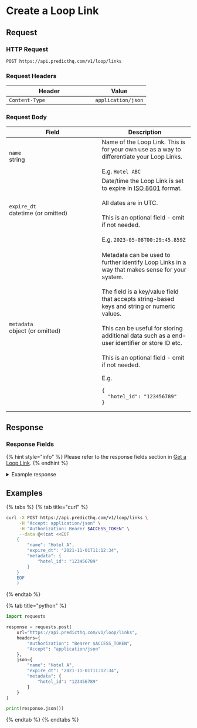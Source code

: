 # Create a Loop Link

## Request

### HTTP Request

```http
POST https://api.predicthq.com/v1/loop/links
```

### Request Headers

<table><thead><tr><th width="219">Header</th><th>Value</th></tr></thead><tbody><tr><td><code>Content-Type</code></td><td><code>application/json</code></td></tr></tbody></table>

### Request Body

<table><thead><tr><th width="237">Field</th><th>Description</th></tr></thead><tbody><tr><td><code>name</code><br>string</td><td>Name of the Loop Link. This is for your own use as a way to differentiate your Loop Links.<br><br>E.g. <code>Hotel ABC</code></td></tr><tr><td><code>expire_dt</code><br>datetime (or omitted)</td><td>Date/time the Loop Link is set to expire in <a href="https://en.wikipedia.org/wiki/ISO_8601">ISO 8601</a> format.<br><br>All dates are in UTC.<br><br>This is an optional field - omit if not needed.<br><br>E.g. <code>2023-05-08T00:29:45.859Z</code></td></tr><tr><td><code>metadata</code><br>object (or omitted)</td><td><p>Metadata can be used to further identify Loop Links in a way that makes sense for your system.<br><br>The field is a key/value field that accepts string-based keys and string or numeric values.<br><br>This can be useful for storing additional data such as a end-user identifier or store ID etc.<br><br>This is an optional field - omit if not needed.</p><p></p><p>E.g.</p><pre class="language-json"><code class="lang-json">{
  "hotel_id": "123456789"
}
</code></pre></td></tr></tbody></table>

## Response

### Response Fields

{% hint style="info" %}
Please refer to the response fields section in [Get a Loop Link](get-a-loop-link.md#response-fields).
{% endhint %}

<details>

<summary>Example response</summary>

Below is an example response:

```json
{
  "link_id": "ber7ntO0ZHuFVCfrSNsN",
  "create_dt": "2021-11-01T11:12:34",
  "update_dt": "2021-11-01T11:12:34",
  "expire_dt": "2021-11-01T11:12:34",
  "name": "Hotel A",
  "links": {
    "event": "https://loop.phq.link/event/ber7ntO0ZHuFVCfrSNsN",
    "event_feedback": "https://loop.phq.link/event-feedback/ber7ntO0ZHuFVCfrSNsN"
  },
  "metadata": {
    "hotel_id": "123456789"
  },
  "status": "active"
}
```

</details>

## Examples

{% tabs %}
{% tab title="curl" %}
```bash
curl -X POST https://api.predicthq.com/v1/loop/links \
     -H "Accept: application/json" \
     -H "Authorization: Bearer $ACCESS_TOKEN" \
     --data @<(cat <<EOF
    {
        "name": "Hotel A",
        "expire_dt": "2021-11-01T11:12:34",
        "metadata": {
            "hotel_id": "123456789"
        }
    }
    EOF
    )
```
{% endtab %}

{% tab title="python" %}
```python
import requests

response = requests.post(
    url="https://api.predicthq.com/v1/loop/links",
    headers={
        "Authorization": "Bearer $ACCESS_TOKEN",
        "Accept": "application/json"
    },
    json={
        "name": "Hotel A",
        "expire_dt": "2021-11-01T11:12:34",
        "metadata": {
            "hotel_id": "123456789"
        }
    }
)

print(response.json())
```
{% endtab %}
{% endtabs %}
